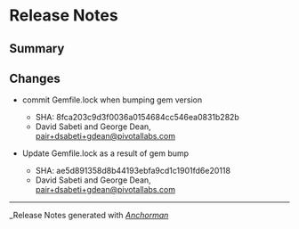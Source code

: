 # Release Notes

## Summary

## Changes

* commit Gemfile.lock when bumping gem version
    * SHA: 8fca203c9d3f0036a0154684cc546ea0831b282b
    * David Sabeti and George Dean, pair+dsabeti+gdean@pivotallabs.com


* Update Gemfile.lock as a result of gem bump
    * SHA: ae5d891358d8b44193ebfa9cd1c1901fd6e20118
    * David Sabeti and George Dean, pair+dsabeti+gdean@pivotallabs.com


------

_Release Notes generated with _[Anchorman](http://github.com/infews/anchorman)_